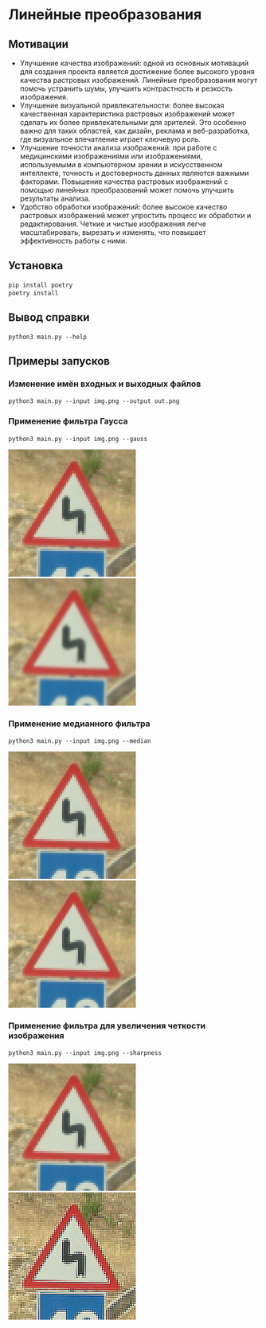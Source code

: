 # Линейные преобразования

## Мотивации
- Улучшение качества изображений: одной из основных мотиваций для создания проекта является достижение более высокого уровня качества растровых изображений. Линейные преобразования могут помочь устранить шумы, улучшить контрастность и резкость изображения.
- Улучшение визуальной привлекательности: более высокая качественная характеристика растровых изображений может сделать их более привлекательными для зрителей. Это особенно важно для таких областей, как дизайн, реклама и веб-разработка, где визуальное впечатление играет ключевую роль.
- Улучшение точности анализа изображений: при работе с медицинскими изображениями или изображениями, используемыми в компьютерном зрении и искусственном интеллекте, точность и достоверность данных являются важными факторами. Повышение качества растровых изображений с помощью линейных преобразований может помочь улучшить результаты анализа.
- Удобство обработки изображений: более высокое качество растровых изображений может упростить процесс их обработки и редактирования. Четкие и чистые изображения легче масштабировать, вырезать и изменять, что повышает эффективность работы с ними.

## Установка
```
pip install poetry
poetry install
```

## Вывод справки
```
python3 main.py --help
```

## Примеры запусков
### Изменение имён входных и выходных файлов
```
python3 main.py --input img.png --output out.png
```
### Применение фильтра Гаусса
```
python3 main.py --input img.png --gauss
```
![Исходное изображение](https://github.com/VetaShine/Linear-Transformations/blob/main/Examples%20of%20work/input.png) ![Выходное изображение](https://github.com/VetaShine/Linear-Transformations/blob/main/Examples%20of%20work/gauss.png)

### Применение медианного фильтра
```
python3 main.py --input img.png --median
```
![Исходное изображение](https://github.com/VetaShine/Linear-Transformations/blob/main/Examples%20of%20work/input.png) ![Выходное изображение](https://github.com/VetaShine/Linear-Transformations/blob/main/Examples%20of%20work/median.png)

### Применение фильтра для увеличения четкости изображения
```
python3 main.py --input img.png --sharpness
```
![Исходное изображение](https://github.com/VetaShine/Linear-Transformations/blob/main/Examples%20of%20work/input.png) ![Выходное изображение](https://github.com/VetaShine/Linear-Transformations/blob/main/Examples%20of%20work/sharpness.png)
